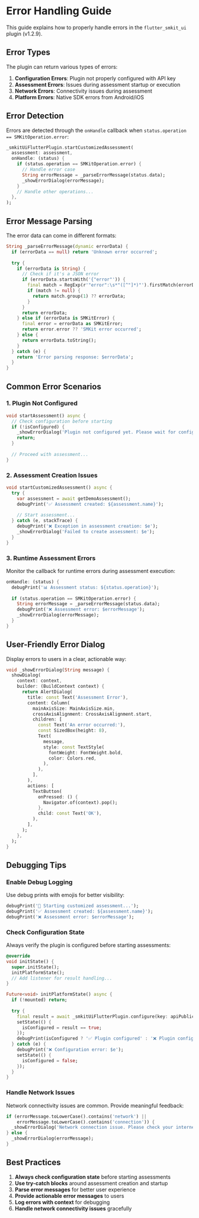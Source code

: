 # Error Handling Guide

This guide explains how to properly handle errors in the `flutter_smkit_ui` plugin (v1.2.9).

## Error Types

The plugin can return various types of errors:

1. **Configuration Errors**: Plugin not properly configured with API key
2. **Assessment Errors**: Issues during assessment startup or execution
3. **Network Errors**: Connectivity issues during assessment
4. **Platform Errors**: Native SDK errors from Android/iOS

## Error Detection

Errors are detected through the `onHandle` callback when `status.operation == SMKitOperation.error`:

```dart
_smkitUiFlutterPlugin.startCustomizedAssessment(
  assessment: assessment,
  onHandle: (status) {
    if (status.operation == SMKitOperation.error) {
      // Handle error case
      String errorMessage = _parseErrorMessage(status.data);
      _showErrorDialog(errorMessage);
    }
    // Handle other operations...
  },
);
```

## Error Message Parsing

The error data can come in different formats:

```dart
String _parseErrorMessage(dynamic errorData) {
  if (errorData == null) return 'Unknown error occurred';
  
  try {
    if (errorData is String) {
      // Check if it's a JSON error
      if (errorData.startsWith('{"error"')) {
        final match = RegExp(r'"error":\s*"([^"]*)"').firstMatch(errorData);
        if (match != null) {
          return match.group(1) ?? errorData;
        }
      }
      return errorData;
    } else if (errorData is SMKitError) {
      final error = errorData as SMKitError;
      return error.error ?? 'SMKit error occurred';
    } else {
      return errorData.toString();
    }
  } catch (e) {
    return 'Error parsing response: $errorData';
  }
}
```

## Common Error Scenarios

### 1. Plugin Not Configured

```dart
void startAssessment() async {
  // Check configuration before starting
  if (!isConfigured) {
    _showErrorDialog('Plugin not configured yet. Please wait for configuration to complete.');
    return;
  }
  
  // Proceed with assessment...
}
```

### 2. Assessment Creation Issues

```dart
void startCustomizedAssessment() async {
  try {
    var assessment = await getDemoAssessment();
    debugPrint('✅ Assessment created: ${assessment.name}');
    
    // Start assessment...
  } catch (e, stackTrace) {
    debugPrint('❌ Exception in assessment creation: $e');
    _showErrorDialog('Failed to create assessment: $e');
  }
}
```

### 3. Runtime Assessment Errors

Monitor the callback for runtime errors during assessment execution:

```dart
onHandle: (status) {
  debugPrint('📊 Assessment status: ${status.operation}');
  
  if (status.operation == SMKitOperation.error) {
    String errorMessage = _parseErrorMessage(status.data);
    debugPrint('❌ Assessment error: $errorMessage');
    _showErrorDialog(errorMessage);
  }
}
```

## User-Friendly Error Dialog

Display errors to users in a clear, actionable way:

```dart
void _showErrorDialog(String message) {
  showDialog(
    context: context,
    builder: (BuildContext context) {
      return AlertDialog(
        title: const Text('Assessment Error'),
        content: Column(
          mainAxisSize: MainAxisSize.min,
          crossAxisAlignment: CrossAxisAlignment.start,
          children: [
            const Text('An error occurred:'),
            const SizedBox(height: 8),
            Text(
              message,
              style: const TextStyle(
                fontWeight: FontWeight.bold,
                color: Colors.red,
              ),
            ),
          ],
        ),
        actions: [
          TextButton(
            onPressed: () {
              Navigator.of(context).pop();
            },
            child: const Text('OK'),
          ),
        ],
      );
    },
  );
}
```

## Debugging Tips

### Enable Debug Logging

Use debug prints with emojis for better visibility:

```dart
debugPrint('🚀 Starting customized assessment...');
debugPrint('✅ Assessment created: ${assessment.name}');
debugPrint('❌ Assessment error: $errorMessage');
```

### Check Configuration State

Always verify the plugin is configured before starting assessments:

```dart
@override
void initState() {
  super.initState();
  initPlatformState();
  // Add listener for result handling...
}

Future<void> initPlatformState() async {
  if (!mounted) return;
  
  try {
    final result = await _smkitUiFlutterPlugin.configure(key: apiPublicKey);
    setState(() {
      isConfigured = result == true;
    });
    debugPrint(isConfigured ? '✅ Plugin configured' : '❌ Plugin configuration failed');
  } catch (e) {
    debugPrint('❌ Configuration error: $e');
    setState(() {
      isConfigured = false;
    });
  }
}
```

### Handle Network Issues

Network connectivity issues are common. Provide meaningful feedback:

```dart
if (errorMessage.toLowerCase().contains('network') || 
    errorMessage.toLowerCase().contains('connection')) {
  _showErrorDialog('Network connection issue. Please check your internet connection and try again.');
} else {
  _showErrorDialog(errorMessage);
}
```

## Best Practices

1. **Always check configuration state** before starting assessments
2. **Use try-catch blocks** around assessment creation and startup
3. **Parse error messages** for better user experience
4. **Provide actionable error messages** to users
5. **Log errors with context** for debugging
6. **Handle network connectivity issues** gracefully